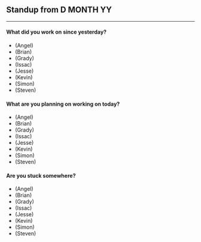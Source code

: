## Standup from D MONTH YY

--- 

#### What did you work on since yesterday?
- (Angel) 
- (Brian)
- (Grady) 
- (Issac) 
- (Jesse) 
- (Kevin) 
- (Simon) 
- (Steven) 


#### What are you planning on working on today?
- (Angel) 
- (Brian)
- (Grady) 
- (Issac) 
- (Jesse) 
- (Kevin) 
- (Simon) 
- (Steven) 

#### Are you stuck somewhere?
- (Angel) 
- (Brian)
- (Grady) 
- (Issac) 
- (Jesse) 
- (Kevin) 
- (Simon) 
- (Steven) 